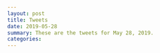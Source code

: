 ```yaml
---
layout: post
title: Tweets
date: 2019-05-28
summary: These are the tweets for May 28, 2019.
categories:
---
```


